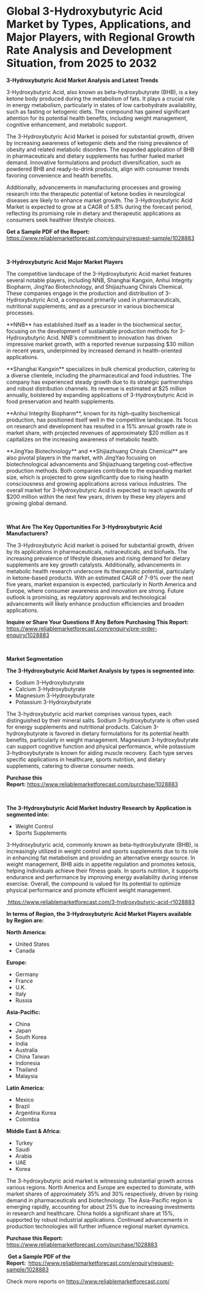 <p><h1>Global 3-Hydroxybutyric Acid Market by Types, Applications, and Major Players, with Regional Growth Rate Analysis and Development Situation, from 2025 to 2032</h1></p><p><strong>3-Hydroxybutyric Acid Market Analysis and Latest Trends</strong></p>
<p><p>3-Hydroxybutyric Acid, also known as beta-hydroxybutyrate (BHB), is a key ketone body produced during the metabolism of fats. It plays a crucial role in energy metabolism, particularly in states of low carbohydrate availability, such as fasting or ketogenic diets. The compound has gained significant attention for its potential health benefits, including weight management, cognitive enhancement, and metabolic support.</p><p>The 3-Hydroxybutyric Acid Market is poised for substantial growth, driven by increasing awareness of ketogenic diets and the rising prevalence of obesity and related metabolic disorders. The expanded application of BHB in pharmaceuticals and dietary supplements has further fueled market demand. Innovative formulations and product diversification, such as powdered BHB and ready-to-drink products, align with consumer trends favoring convenience and health benefits.</p><p>Additionally, advancements in manufacturing processes and growing research into the therapeutic potential of ketone bodies in neurological diseases are likely to enhance market growth. The 3-Hydroxybutyric Acid Market is expected to grow at a CAGR of 5.8% during the forecast period, reflecting its promising role in dietary and therapeutic applications as consumers seek healthier lifestyle choices.</p></p>
<p><strong>Get a Sample PDF of the Report:&nbsp;</strong> <a href="https://www.reliablemarketforecast.com/enquiry/request-sample/1028883?utm_campaign=3275&utm_medium=2&utm_source=Github&utm_content=ia&utm_term=21032025&utm_id=3-hydroxybutyric-acid">https://www.reliablemarketforecast.com/enquiry/request-sample/1028883</a></p>
<p>&nbsp;</p>
<p><strong>3-Hydroxybutyric Acid Major Market Players</strong></p>
<p><p>The competitive landscape of the 3-Hydroxybutyric Acid market features several notable players, including NNB, Shanghai Kangxin, Anhui Integrity Biopharm, JingYao Biotechnology, and Shijiazhuang Chirals Chemical. These companies engage in the production and distribution of 3-Hydroxybutyric Acid, a compound primarily used in pharmaceuticals, nutritional supplements, and as a precursor in various biochemical processes.</p><p>**NNB** has established itself as a leader in the biochemical sector, focusing on the development of sustainable production methods for 3-Hydroxybutyric Acid. NNB's commitment to innovation has driven impressive market growth, with a reported revenue surpassing $30 million in recent years, underpinned by increased demand in health-oriented applications.</p><p>**Shanghai Kangxin** specializes in bulk chemical production, catering to a diverse clientele, including the pharmaceutical and food industries. The company has experienced steady growth due to its strategic partnerships and robust distribution channels. Its revenue is estimated at $25 million annually, bolstered by expanding applications of 3-Hydroxybutyric Acid in food preservation and health supplements.</p><p>**Anhui Integrity Biopharm**, known for its high-quality biochemical production, has positioned itself well in the competitive landscape. Its focus on research and development has resulted in a 15% annual growth rate in market share, with projected revenues of approximately $20 million as it capitalizes on the increasing awareness of metabolic health.</p><p>**JingYao Biotechnology** and **Shijiazhuang Chirals Chemical** are also pivotal players in the market, with JingYao focusing on biotechnological advancements and Shijiazhuang targeting cost-effective production methods. Both companies contribute to the expanding market size, which is projected to grow significantly due to rising health consciousness and growing applications across various industries. The overall market for 3-Hydroxybutyric Acid is expected to reach upwards of $200 million within the next few years, driven by these key players and growing global demand.</p></p>
<p>&nbsp;</p>
<p><strong>What Are The Key Opportunities For 3-Hydroxybutyric Acid Manufacturers?</strong></p>
<p><p>The 3-Hydroxybutyric Acid market is poised for substantial growth, driven by its applications in pharmaceuticals, nutraceuticals, and biofuels. The increasing prevalence of lifestyle diseases and rising demand for dietary supplements are key growth catalysts. Additionally, advancements in metabolic health research underscore its therapeutic potential, particularly in ketone-based products. With an estimated CAGR of 7-9% over the next five years, market expansion is expected, particularly in North America and Europe, where consumer awareness and innovation are strong. Future outlook is promising, as regulatory approvals and technological advancements will likely enhance production efficiencies and broaden applications.</p></p>
<p><strong>Inquire or Share Your Questions If Any Before Purchasing This Report:</strong> <a href="https://www.reliablemarketforecast.com/enquiry/pre-order-enquiry/1028883?utm_campaign=3275&utm_medium=2&utm_source=Github&utm_content=ia&utm_term=21032025&utm_id=3-hydroxybutyric-acid">https://www.reliablemarketforecast.com/enquiry/pre-order-enquiry/1028883</a></p>
<p>&nbsp;</p>
<p><strong>Market Segmentation</strong></p>
<p><strong>The 3-Hydroxybutyric Acid Market Analysis by types is segmented into:</strong></p>
<p><ul><li>Sodium 3-Hydroxybutyrate</li><li>Calcium 3-Hydroxybutyrate</li><li>Magnesium 3-Hydroxybutyrate</li><li>Potassium 3-Hydroxybutyrate</li></ul></p>
<p><p>The 3-hydroxybutyric acid market comprises various types, each distinguished by their mineral salts. Sodium 3-hydroxybutyrate is often used for energy supplements and nutritional products. Calcium 3-hydroxybutyrate is favored in dietary formulations for its potential health benefits, particularly in weight management. Magnesium 3-hydroxybutyrate can support cognitive function and physical performance, while potassium 3-hydroxybutyrate is known for aiding muscle recovery. Each type serves specific applications in healthcare, sports nutrition, and dietary supplements, catering to diverse consumer needs.</p></p>
<p><strong>Purchase this Report:&nbsp;</strong><a href="https://www.reliablemarketforecast.com/purchase/1028883?utm_campaign=3275&utm_medium=2&utm_source=Github&utm_content=ia&utm_term=21032025&utm_id=3-hydroxybutyric-acid">https://www.reliablemarketforecast.com/purchase/1028883</a></p>
<p>&nbsp;</p>
<p><strong>The 3-Hydroxybutyric Acid Market Industry Research by Application is segmented into:</strong></p>
<p><ul><li>Weight Control</li><li>Sports Supplements</li></ul></p>
<p><p>3-Hydroxybutyric acid, commonly known as beta-hydroxybutyrate (BHB), is increasingly utilized in weight control and sports supplements due to its role in enhancing fat metabolism and providing an alternative energy source. In weight management, BHB aids in appetite regulation and promotes ketosis, helping individuals achieve their fitness goals. In sports nutrition, it supports endurance and performance by improving energy availability during intense exercise. Overall, the compound is valued for its potential to optimize physical performance and promote efficient weight management.</p></p>
<p><a href="https://www.reliablemarketforecast.com/3-hydroxybutyric-acid-r1028883?utm_campaign=3275&utm_medium=2&utm_source=Github&utm_content=ia&utm_term=21032025&utm_id=3-hydroxybutyric-acid">&nbsp;https://www.reliablemarketforecast.com/3-hydroxybutyric-acid-r1028883</a></p>
<p><strong>In terms of Region, the 3-Hydroxybutyric Acid Market Players available by Region are:</strong></p>
<p>
    <p> <strong> North America: </strong>
        <ul>
            <li>United States</li>
            <li>Canada</li>
        </ul>
        </p> 
    <p> <strong> Europe: </strong>
        <ul>
            <li>Germany</li>
            <li>France</li>
            <li>U.K.</li>
            <li>Italy</li>
            <li>Russia</li>
        </ul>
        </p> 
    <p> <strong> Asia-Pacific: </strong>
        <ul>
            <li>China</li>
            <li>Japan</li>
            <li>South Korea</li>
            <li>India</li>
            <li>Australia</li>
            <li>China Taiwan</li>
            <li>Indonesia</li>
            <li>Thailand</li>
            <li>Malaysia</li>
        </ul>
        </p> 
    <p> <strong> Latin America: </strong>
        <ul>
            <li>Mexico</li>
            <li>Brazil</li>
            <li>Argentina Korea</li>
            <li>Colombia</li>
        </ul>
        </p> 
    <p> <strong> Middle East & Africa: </strong>
        <ul>
            <li>Turkey</li>
            <li>Saudi</li>
            <li>Arabia</li>
            <li>UAE</li>
            <li>Korea</li>
        </ul>
    </p>
    </p>
<p><p>The 3-hydroxybutyric acid market is witnessing substantial growth across various regions. North America and Europe are expected to dominate, with market shares of approximately 35% and 30% respectively, driven by rising demand in pharmaceuticals and biotechnology. The Asia-Pacific region is emerging rapidly, accounting for about 25% due to increasing investments in research and healthcare. China holds a significant share at 15%, supported by robust industrial applications. Continued advancements in production technologies will further influence regional market dynamics.</p></p>
<p><strong>Purchase this Report: </strong><a href="https://www.reliablemarketforecast.com/purchase/1028883?utm_campaign=3275&utm_medium=2&utm_source=Github&utm_content=ia&utm_term=21032025&utm_id=3-hydroxybutyric-acid">https://www.reliablemarketforecast.com/purchase/1028883</a></p>
<p>&nbsp;<strong>Get a Sample PDF of the Report:&nbsp;&nbsp;</strong><a href="https://www.reliablemarketforecast.com/enquiry/request-sample/1028883?utm_campaign=3275&utm_medium=2&utm_source=Github&utm_content=ia&utm_term=21032025&utm_id=3-hydroxybutyric-acid">https://www.reliablemarketforecast.com/enquiry/request-sample/1028883</a></p>
<p><strong></strong></p>
<p>Check more reports on <a href="https://www.reliablemarketforecast.com/?utm_campaign=3275&utm_medium=2&utm_source=Github&utm_content=ia&utm_term=21032025&utm_id=3-hydroxybutyric-acid">https://www.reliablemarketforecast.com/</a></p>